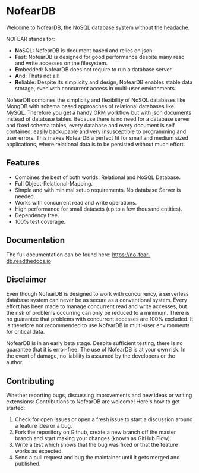 # NofearDB

Welcome to NofearDB, the NoSQL database system without the headache.

NOFEAR stands for:

- **No**SQL: NofearDB is document based and relies on json.
- **F**ast: NofearDB is designed for good performance despite many read and write accesses on the filesystem.
- **E**mbedded: NofearDB does not require to run a database server.
- **A**nd: Thats not all!
- **R**eliable: Despite its simplicity and design, NofearDB enables stable data storage, even with concurrent access in multi-user environments.

NofearDB combines the simplicity and flexibility of NoSQL databases like MongDB with schema based approaches of relational databases like MySQL. Therefore you get a handy ORM workflow but with json documents instead of database tables. Because there is no need for a database server and fixed schema tables, every database and every document is self contained, easily backupable and very insusceptible to programming and user errors. This makes NofearDB a perfect fit for small and medium sized applications, where relational data is to be persisted without much effort.

## Features

- Combines the best of both worlds: Relational and NoSQL Database.
- Full Object-Relational-Mapping.
- Simple and with minimal setup requirements. No database Server is needed.
- Works with concurrent read and write operations.
- High performance for small datasets (up to a few thousand entities).
- Dependency free.
- 100% test coverage.

## Documentation

The full documentation can be found here: https://no-fear-db.readthedocs.io

## Disclaimer

Even though NofearDB is designed to work with concurrency, a serverless database system can never be as secure as a conventional system. Every effort has been made to manage concurrent read and write accesses, but the risk of problems occurring can only be reduced to a minimum. There is no guarantee that problems with concurrent accesses are 100% excluded. It is therefore not recommended to use NofearDB in multi-user environments for critical data.

NofearDB is in an early beta stage. Despite sufficient testing, there is no guarantee that it is error-free. The use of NofearDB is at your own risk. In the event of damage, no liability is assumed by the developers or the author.

## Contributing

Whether reporting bugs, discussing improvements and new ideas or writing extensions: Contributions to NofearDB are welcome! Here's how to get started:

1. Check for open issues or open a fresh issue to start a discussion around a feature idea or a bug.
2. Fork the repository on Github, create a new branch off the master branch and start making your changes (known as GitHub Flow).
3. Write a test which shows that the bug was fixed or that the feature works as expected.
4. Send a pull request and bug the maintainer until it gets merged and published.